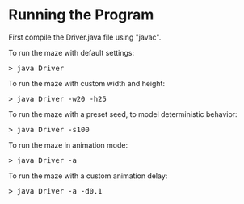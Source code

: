 Running the Program
=================== 

First compile the Driver.java file using "javac".

To run the maze with default settings:
<pre>
> java Driver 
</pre>

To run the maze with custom width and height:
<pre>
> java Driver -w20 -h25
</pre>

To run the maze with a preset seed, to model deterministic behavior:
<pre>
> java Driver -s100
</pre>

To run the maze in animation mode:
<pre>
> java Driver -a
</pre>

To run the maze with a custom animation delay:
<pre>
> java Driver -a -d0.1
</pre>